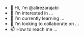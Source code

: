 - 👋 Hi, I’m @alirezarajabi
- 👀 I’m interested in ...
- 🌱 I’m currently learning ...
- 💞️ I’m looking to collaborate on ...
- 📫 How to reach me ...

<!---
alirezarajabi/alirezarajabi is a ✨ special ✨ repository because its `README.md` (this file) appears on your GitHub profile.
You can click the Preview link to take a look at your changes.
--->
